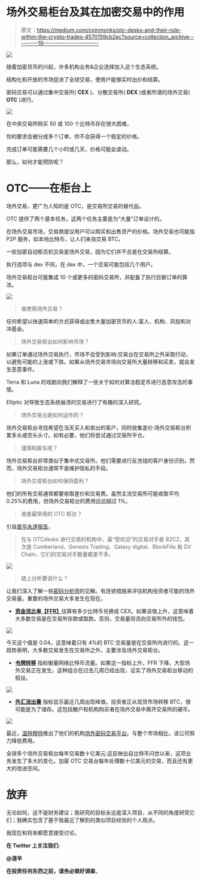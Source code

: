 # 场外交易柜台及其在加密交易中的作用

> 原文：<https://medium.com/coinmonks/otc-desks-and-their-role-within-the-crypto-trades-4570159cb2ec?source=collection_archive---------19----------------------->

![](img/1d66b1e83350f6630c51d183e9af6684.png)

随着加密货币的兴起，许多机构业务&企业选择加入这个生态系统。

结构化和开放的市场促进了全球交易，使用户能够实时出价和结算。

密码交易可以通过集中交易所( **CEX** )、分散交易所( **DEX** )或者所谓的场外交易( **OTC** )进行。

![](img/4131647e4626bf5f192abf7aae01542c.png)

在中央交易所购买 50 或 100 个比特币存在很大困难。

你的要求会被分成多个订单，你不会获得一个稳定的价格。

完成订单可能需要几个小时或几天，价格可能会波动。

那么，如何才能预防呢？

# OTC——在柜台上

场外交易，更广为人知的是 OTC，是交易所交易的替代品。

OTC 提供了两个基本任务，这两个任务主要是为“大量”订单设计的。

在场外交易市场，交易商提议用户可以购买和出售资产的价格。场外交易也可能指 P2P 服务，如本地比特币，让人们亲自交易 BTC。

一些加密自动柜员机交易是场外交易，因为它们并不总是在交易所结算。

执行选项与 dex 不同，在 dex 中，一个交易可能包括几个用户。

场外交易柜台可能集成 10 个或更多的密码交易所，并配备了执行巨额订单的算法。

![](img/b46c91301421e01f5a8fbffffff43e20.png)

> 谁使用场外交易？

任何希望以快速简单的方式获得或出售大量加密货币的人:富人、机构、风投和对冲基金。

> 场外交易柜台如何影响市场？

如果订单通过场外交易执行，市场不会受到影响:交易台在交易所之外采取行动，以避免可能的上涨或下跌。如果从场外交易市场向交易所大量转移和买卖，就会发生恶意事件。

Terra 和 Luna 的戏剧向我们解释了一些关于如何对算法稳定币进行恶意攻击的事情。

Elliptic 对导致生态系统崩溃的交易进行了有趣的深入研究。

> 场外交易台是如何运作的？

场外交易柜台寻找希望在当天买入和卖出的客户，同时收集差价:场外交易柜台积累多头或空头头寸。如有必要，他们将尝试通过交易所平仓。

> 谨慎和匿名呢？

场外交易柜台非常类似于集中式交易所。他们需要进行反洗钱的客户身份识别。然而，场外交易柜台通常不是维护隐私的手段。

> 场外交易柜台如何保持盈利？

他们的所有交易通常都要收取差价和交易费。虽然主流交易所可能收取平均 0.25%的费用，但场外交易柜台的费用远远超过 1%。

> 谁是最常用的 OTC 柜台？

引自[普华永道报告](https://www.pwc.ch/en/insights/crypto-trading-report-2022.html)，

> 在与 OTCdesks 进行交易的机构中，最“受欢迎”的交易对手是 B2C2，其次是 Cumberland、Genesis Trading、Galaxy digital、BlockFills 和 DV Chain，它们的交易对手数量都差不多。

![](img/c8ac6761d5919f76d7a44ff45140879b.png)

> 链上分析要说什么？

让我们深入了解一些[密码分析师](https://cryptoquant.com/asset/btc/summary)的见解。有连锁措施来评估机构投资者可能的场外交易量。重要的场外交易大多发生在现在。

*   [**资金流比率【FFR】**](https://dataguide.cryptoquant.com/exchange-flows-indicators/fund-flow-ratio)估算有多少比特币兑换成 CEX。如果该值上升，这意味着大多数交易是在交易所存款或取款。否则，交易量将流向交易所外的钱包。

![](img/f211dde5cc3beec3ffd0113355c4f2c7.png)

今天这个值是 0.04。这意味着只有 4%的 BTC 交易量是在交易所内进行的。这一趋势表明，大多数交易发生在交易所之外，主要涉及场外交易柜台。

*   [**令牌转移**](https://cryptoquant.com/asset/btc/chart/transactions/tokens-transferred-total?window=DAY&sma=0&ema=0&priceScale=log&metricScale=linear&chartStyle=line) 指标衡量网络比特币流量。如果这一指标上升，FFR 下降，大型场外交易正在发生。这种组合在过去几周已经出现，证实了场外交易柜台移动的假设。

![](img/e31c7dba96ff57242a1d390c81931d54.png)

*   [**外汇流出量**](https://cryptoquant.com/asset/btc/chart/exchange-flows/exchange-outflow-total?exchange=all_exchange&window=DAY&sma=0&ema=0&priceScale=log&metricScale=linear&chartStyle=column) 指标显示最近几周出现峰值。投资者正从现货市场转移 BTC，很可能是为了储存。这包括散户和机构购买者在场外交易中离开交易所的硬币。

![](img/3bd66a7228d7103e35f2cdaebdeaf452.png)

最近，[温特穆特](https://www.wintermute.com)推出了他们的机构[场外密码交易平台](https://node.wintermute.com)。与整个市场相比，该公司努力降低费用。

全球多个场外交易柜台每年交易数十亿美元:这反映出自比特币问世以来，这项业务发生了多大的变化。加密 OTC 交易台每年处理数十亿美元的交易，而且还有更大的改进空间。

# 放弃

无论如何，这不是财务建议；我研究的目标永远是深入项目，从不同的角度研究它们；我确实包含了基于我最近了解到的类似项目经验的个人观点。

我现在和将来都愿意接受讨论。

**在 Twitter 上关注我们:**

**@道辛**

**在投资任何东西之前，请务必做好调查**。
